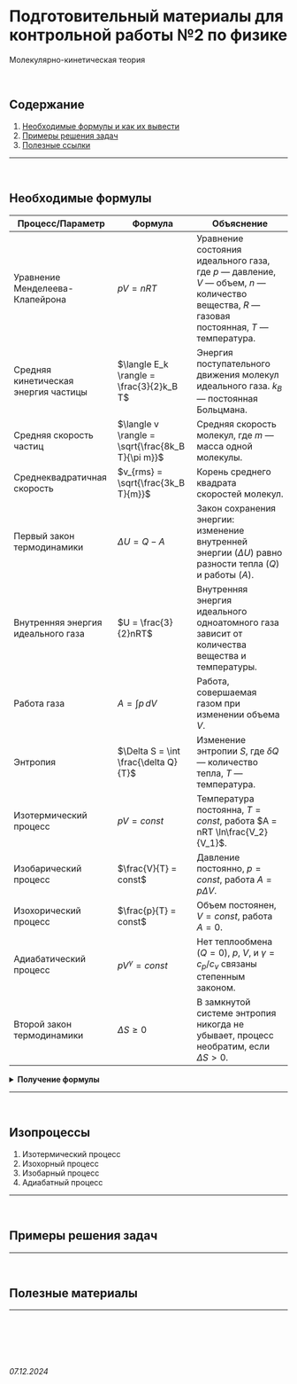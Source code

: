 <head>
    <script src="https://cdn.jsdelivr.net/npm/mathjax@3/es5/tex-mml-chtml.js"></script>
    <script src="https://polyfill.io/v3/polyfill.min.js?features=es6"></script>
    <script id="MathJax-script" async src="https://cdn.jsdelivr.net/npm/mathjax@3/es5/tex-mml-chtml.js"></script>
</head>

# Подготовительный материалы для контрольной работы №2 по физике

Молекулярно-кинетическая теория

<br>

## Содержание

1. [Необходимые формулы и как их вывести](./ForCR2.md#необходимые-формулы)
2. [Примеры решения задач]()
3. [Полезные ссылки]()

---

<br>

## Необходимые формулы

| **Процесс/Параметр**                 | **Формула**                                                                                     | **Объяснение**                                                                                      |
|--------------------------------------|--------------------------------------------------------------------------------------------------|-----------------------------------------------------------------------------------------------------|
| Уравнение Менделеева-Клапейрона      | $pV = nRT$                                                                                      | Уравнение состояния идеального газа, где $p$ — давление, $V$ — объем, $n$ — количество вещества, $R$ — газовая постоянная, $T$ — температура. |
| Средняя кинетическая энергия частицы | $\langle E_k \rangle = \frac{3}{2}k_B T$                                                        | Энергия поступательного движения молекул идеального газа. $k_B$ — постоянная Больцмана.            |
| Средняя скорость частиц              | $\langle v \rangle = \sqrt{\frac{8k_B T}{\pi m}}$                                               | Средняя скорость молекул, где $m$ — масса одной молекулы.                                          |
| Среднеквадратичная скорость          | $v_{rms} = \sqrt{\frac{3k_B T}{m}}$                                                             | Корень среднего квадрата скоростей молекул.                                                        |
| Первый закон термодинамики           | $\Delta U = Q - A$                                                                              | Закон сохранения энергии: изменение внутренней энергии ($\Delta U$) равно разности тепла ($Q$) и работы ($A$). |
| Внутренняя энергия идеального газа   | $U = \frac{3}{2}nRT$                                                                            | Внутренняя энергия идеального одноатомного газа зависит от количества вещества и температуры.       |
| Работа газа                          | $A = \int p \, dV$                                                                              | Работа, совершаемая газом при изменении объема $V$.                                                 |
| Энтропия                             | $\Delta S = \int \frac{\delta Q}{T}$                                                            | Изменение энтропии $S$, где $\delta Q$ — количество тепла, $T$ — температура.                      |
| Изотермический процесс               | $pV = const$                                                                                     | Температура постоянна, $T = const$, работа $A = nRT \ln\frac{V_2}{V_1}$.                           |
| Изобарический процесс                | $\frac{V}{T} = const$                                                                           | Давление постоянно, $p = const$, работа $A = p\Delta V$.                                           |
| Изохорический процесс                | $\frac{p}{T} = const$                                                                           | Объем постоянен, $V = const$, работа $A = 0$.                                                      |
| Адиабатический процесс               | $pV^\gamma = const$                                                                             | Нет теплообмена ($Q = 0$), $p$, $V$, и $\gamma = c_p/c_v$ связаны степенным законом.               |
| Второй закон термодинамики           | $\Delta S \geq 0$                                                                               | В замкнутой системе энтропия никогда не убывает, процесс необратим, если $\Delta S > 0$.           |


<details>
<summary><b>Получение формулы</b></summary>


</details>

---

<br>

## Изопроцессы

1. Изотермический процесс
2. Изохорный процесс
3. Изобарный процесс
4. Адиабатный процесс

---

<br>

## Примеры решения задач



---

<br>

## Полезные материалы

---

<br><br>
<br><br>

###### 07.12.2024
